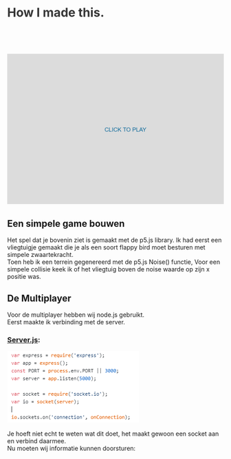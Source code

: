 <div id="project-mechanic-tab" class="project-mechanics-tab">
<h1 style="color: #363636; cursor:pointer; padding-bottom:1.5vh;" onclick="button();">How I made this.</h1>
<div id="project-mechanic-info-tab">
    <img src="https://raw.githubusercontent.com/26583/PlaneVoice/master/documentation/GameGIF.gif"/>
    <h2>Een simpele game bouwen</h2>
    <p>Het spel dat je bovenin ziet is gemaakt met de p5.js library. Ik had eerst een vliegtuigje gemaakt die je als een soort flappy bird moet besturen met simpele zwaartekracht.<br>Toen heb ik een terrein gegenereerd met de p5.js Noise() functie, Voor een simpele collisie keek ik of het vliegtuig boven de noise waarde op zijn x positie was.</p>
    <h2>De Multiplayer</h2>
    <p>Voor de multiplayer hebben wij node.js gebruikt.<br>
        Eerst maakte ik verbinding met de server.<br>
        <h3><a target="_blank" href="https://github.com/26583/PlaneVoice/blob/master/server.js">Server.js</a>:</h3>
    </p>
        <img src="https://raw.githubusercontent.com/26583/PlaneVoice/master/documentation/ServerStart.PNG">
    <p>Je hoeft niet echt te weten wat dit doet, het maakt gewoon een socket aan en verbind daarmee.<br>
        Nu moeten wij informatie kunnen doorsturen:
    </p>
    </div>
   </div>
